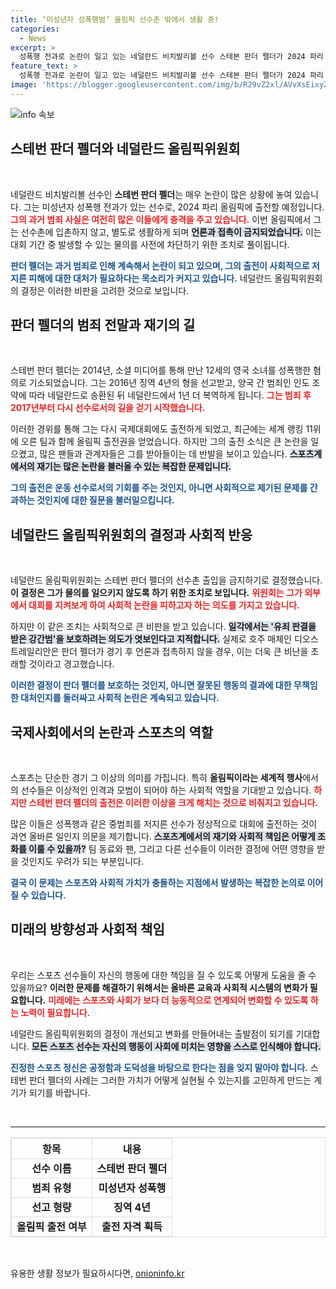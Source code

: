 ```yaml
---
title: ‘미성년자 성폭행범’ 올림픽 선수촌 밖에서 생활 중!
categories:
  - News
excerpt: >
  성폭행 전과로 논란이 일고 있는 네덜란드 비치발리볼 선수 스테본 판더 펠더가 2024 파리 올림픽에서 선수촌 외부 생활을 하며 언론과 접촉 금지를 선언받았다. 이 결정은 그를 보호하려는 의도로 해석되며, 전 세계적으로 큰 반발을 불러일으키고 있다.
feature_text: >
  성폭행 전과로 논란이 일고 있는 네덜란드 비치발리볼 선수 스테본 판더 펠더가 2024 파리 올림픽에서 선수촌 외부 생활을 하며 언론과 접촉 금지를 선언받았다. 이 결정은 그를 보호하려는 의도로 해석되며, 전 세계적으로 큰 반발을 불러일으키고 있다.
image: 'https://blogger.googleusercontent.com/img/b/R29vZ2xl/AVvXsEixyZcFfHzMRdzZMjFBmAUKJYCLCGyLL1o632UiGVXcaFdKo_bkvkuCioo0uUKlGfBVcT3P84aROyZIXSBEx3Aw5nCQ3pTgDom1WDC4m8eifvWiAmWEEVb4x6G_l8C0QH225ldMjyaFvpxGEBGNO37VmDTDMHGhJPq73UglMfDca1-0aw/s1600/blogspot.png'
---
```


<p><img src="https://blogger.googleusercontent.com/img/b/R29vZ2xl/AVvXsEixyZcFfHzMRdzZMjFBmAUKJYCLCGyLL1o632UiGVXcaFdKo_bkvkuCioo0uUKlGfBVcT3P84aROyZIXSBEx3Aw5nCQ3pTgDom1WDC4m8eifvWiAmWEEVb4x6G_l8C0QH225ldMjyaFvpxGEBGNO37VmDTDMHGhJPq73UglMfDca1-0aw/s1600/blogspot.png" alt="info 속보" /></p>

<h2 data-ke-size="size26">스테번 판더 펠더와 네덜란드 올림픽위원회</h2>

<p data-ke-size="size16">&nbsp;</p>

<p>네덜란드 비치발리볼 선수인 <b>스테번 판더 펠더</b>는 매우 논란이 많은 상황에 놓여 있습니다. 그는 미성년자 성폭행 전과가 있는 선수로, 2024 파리 올림픽에 출전할 예정입니다. <b><span style="color: #ee2323;">그의 과거 범죄 사실은 여전히 많은 이들에게 충격을 주고 있습니다.</span></b> 이번 올림픽에서 그는 선수촌에 입촌하지 않고, 별도로 생활하게 되며 <b><span style="background-color: #21538527;">언론과 접촉이 금지되었습니다.</span></b> 이는 대회 기간 중 발생할 수 있는 물의를 사전에 차단하기 위한 조치로 풀이됩니다.</p>

<p><b><span style="color: #1a5490;">판더 펠더는 과거 범죄로 인해 계속해서 논란이 되고 있으며, 그의 출전이 사회적으로 저지른 피해에 대한 대처가 필요하다는 목소리가 커지고 있습니다.</span></b> 네덜란드 올림픽위원회의 결정은 이러한 비판을 고려한 것으로 보입니다.</p>

<h2 data-ke-size="size26">판더 펠더의 범죄 전말과 재기의 길</h2>

<p data-ke-size="size16">&nbsp;</p>

<p>스테번 판더 펠더는 2014년, 소셜 미디어를 통해 만난 12세의 영국 소녀를 성폭행한 혐의로 기소되었습니다. 그는 2016년 징역 4년의 형을 선고받고, 양국 간 범죄인 인도 조약에 따라 네덜란드로 송환된 뒤 네덜란드에서 1년 더 복역하게 됩니다. <b><span style="color: #ee2323;">그는 범죄 후 2017년부터 다시 선수로서의 길을 걷기 시작했습니다.</span></b></p>

<p>이러한 경위를 통해 그는 다시 국제대회에도 출전하게 되었고, 최근에는 세계 랭킹 11위에 오른 팀과 함께 올림픽 출전권을 얻었습니다. 하지만 그의 출전 소식은 큰 논란을 일으켰고, 많은 팬들과 관계자들은 그를 받아들이는 데 반발을 보이고 있습니다. <b><span style="background-color: #21538527;">스포츠계에서의 재기는 많은 논란을 불러올 수 있는 복잡한 문제입니다.</span></b></p>

<p><b><span style="color: #1a5490;">그의 출전은 운동 선수로서의 기회를 주는 것인지, 아니면 사회적으로 제기된 문제를 간과하는 것인지에 대한 질문을 불러일으킵니다.</span></b></p>

<h2 data-ke-size="size26">네덜란드 올림픽위원회의 결정과 사회적 반응</h2>

<p data-ke-size="size16">&nbsp;</p>

<p>네덜란드 올림픽위원회는 스테번 판더 펠더의 선수촌 출입을 금지하기로 결정했습니다. <b>이 결정은 그가 물의를 일으키지 않도록 하기 위한 조치로 보입니다.</b> <b><span style="color: #ee2323;">위원회는 그가 외부에서 대회를 지켜보게 하여 사회적 논란을 피하고자 하는 의도를 가지고 있습니다.</span></b></p>

<p>하지만 이 같은 조치는 사회적으로 큰 비판을 받고 있습니다. <b><span style="background-color: #21538527;">일각에서는 '유죄 판결을 받은 강간범'을 보호하려는 의도가 엿보인다고 지적합니다.</span></b> 실제로 호주 매체인 디오스트레일리안은 판더 펠더가 경기 후 언론과 접촉하지 않을 경우, 이는 더욱 큰 비난을 초래할 것이라고 경고했습니다.</p>

<p><b><span style="color: #1a5490;">이러한 결정이 판더 펠더를 보호하는 것인지, 아니면 잘못된 행동의 결과에 대한 무책임한 대처인지를 둘러싸고 사회적 논란은 계속되고 있습니다.</span></b></p>

<h2 data-ke-size="size26">국제사회에서의 논란과 스포츠의 역할</h2>

<p data-ke-size="size16">&nbsp;</p>

<p>스포츠는 단순한 경기 그 이상의 의미를 가집니다. 특히 <b>올림픽이라는 세계적 행사</b>에서의 선수들은 이상적인 인격과 모범이 되어야 하는 사회적 역할을 기대받고 있습니다. <b><span style="color: #ee2323;">하지만 스테번 판더 펠더의 출전은 이러한 이상을 크게 해치는 것으로 비춰지고 있습니다.</span></b></p>

<p>많은 이들은 성폭행과 같은 중범죄를 저지른 선수가 정상적으로 대회에 출전하는 것이 과연 올바른 일인지 의문을 제기합니다. <b><span style="background-color: #21538527;">스포츠계에서의 재기와 사회적 책임은 어떻게 조화를 이룰 수 있을까?</span></b> 팀 동료와 팬, 그리고 다른 선수들이 이러한 결정에 어떤 영향을 받을 것인지도 우려가 되는 부분입니다.</p>

<p><b><span style="color: #1a5490;">결국 이 문제는 스포츠와 사회적 가치가 충돌하는 지점에서 발생하는 복잡한 논의로 이어질 수 있습니다.</span></b></p>

<h2 data-ke-size="size26">미래의 방향성과 사회적 책임</h2>

<p data-ke-size="size16">&nbsp;</p>

<p>우리는 스포츠 선수들이 자신의 행동에 대한 책임을 질 수 있도록 어떻게 도움을 줄 수 있을까요? <b>이러한 문제를 해결하기 위해서는 올바른 교육과 사회적 시스템의 변화가 필요합니다.</b> <b><span style="color: #ee2323;">미래에는 스포츠와 사회가 보다 더 능동적으로 연계되어 변화할 수 있도록 하는 노력이 필요합니다.</span></b></p>

<p>네덜란드 올림픽위원회의 결정이 개선되고 변화를 만들어내는 출발점이 되기를 기대합니다. <b><span style="background-color: #21538527;">모든 스포츠 선수는 자신의 행동이 사회에 미치는 영향을 스스로 인식해야 합니다.</span></b></p>

<p><b><span style="color: #1a5490;">진정한 스포츠 정신은 공정함과 도덕성을 바탕으로 한다는 점을 잊지 말아야 합니다.</span></b> 스테번 판더 펠더의 사례는 그러한 가치가 어떻게 실현될 수 있는지를 고민하게 만드는 계기가 되기를 바랍니다.</p>

<p data-ke-size="size16">&nbsp;</p>

<hr />

<table style="width:100%; border:1px solid #ddd; border-collapse:collapse;">
  <tr>
    <th style="text-align: center; border: 1px solid #ddd;">항목</th>
    <th style="text-align: center; border: 1px solid #ddd;">내용</th>
  </tr>
  <tr>
    <td style="text-align: center; border: 1px solid #ddd;"><b>선수 이름</b></td>
    <td style="text-align: center; border: 1px solid #ddd;"><b>스테번 판더 펠더</b></td>
  </tr>
  <tr>
    <td style="text-align: center; border: 1px solid #ddd;"><b>범죄 유형</b></td>
    <td style="text-align: center; border: 1px solid #ddd;"><b>미성년자 성폭행</b></td>
  </tr>
  <tr>
    <td style="text-align: center; border: 1px solid #ddd;"><b>선고 형량</b></td>
    <td style="text-align: center; border: 1px solid #ddd;"><b>징역 4년</b></td>
  </tr>
  <tr>
    <td style="text-align: center; border: 1px solid #ddd;"><b>올림픽 출전 여부</b></td>
    <td style="text-align: center; border: 1px solid #ddd;"><b>출전 자격 획득</b></td>
  </tr>
</table>

<p data-ke-size="size16">&nbsp;</p>
유용한 생활 정보가 필요하시다면, <a href="https://onioninfo.kr" rel="dofollow">onioninfo.kr</a>


